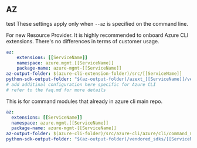 ## AZ
test
These settings apply only when `--az` is specified on the command line.

For new Resource Provider. It is highly recommended to onboard Azure CLI extensions. There's no differences in terms of customer usage. 

``` yaml $(az) && $(target-mode) != 'core'
az:
    extensions: [[ServiceName]]
    namespace: azure.mgmt.[[ServiceName]]
    package-name: azure-mgmt-[[ServiceName]]
az-output-folder: $(azure-cli-extension-folder)/src/[[ServiceName]]
python-sdk-output-folder: "$(az-output-folder)/azext_[[ServiceName]]/vendored_sdks/[[ServiceName]]"
# add additinal configuration here specific for Azure CLI
# refer to the faq.md for more details
```



This is for command modules that already in azure cli main repo. 
``` yaml $(az) && $(target-mode) == 'core'
az:
  extensions: [[ServiceName]]
  namespace: azure.mgmt.[[ServiceName]]
  package-name: azure-mgmt-[[ServiceName]]
az-output-folder: $(azure-cli-folder)/src/azure-cli/azure/cli/command_modules/[[ServiceName]]
python-sdk-output-folder: "$(az-output-folder)/vendored_sdks/[[ServiceName]]"
``` 
